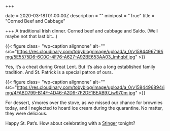 +++

date = 2020-03-18T01:00:00Z
description = ""
minipost = "True"
title = "Corned Beef and Cabbage"

+++
A traditional Irish dinner. Corned beef and cabbage and Saldo. (Well maybe not that last bit...)  
  
{{< figure class= "wp-caption alignnone" alt="" src="https://res.cloudinary.com/tobyblog/image/upload/a_0/v1584496719/img/5E5575D6-6C0C-4F76-A627-A92BE653AA03_lmhqbf.jpg" >}}

Yes, it’s a cheat during Great Lent. But it’s also a long established family tradition. And St. Patrick is a special patron of ours. 

{{< figure class= "wp-caption alignnone" alt="" src="https://res.cloudinary.com/tobyblog/image/upload/a_0/v1584496894/img/4FABD799-B14F-4D46-A2D9-7F2DE1BEAB97_iw970m.jpg" >}}

For dessert, s’mores over the stove, as we missed our chance for brownies today, and I neglected to hoard ice cream during the quarantine. No matter, they were delicious. 

Happy St. Pat’s. How about celebrating with a [Stinger](https://www.esquire.com/food-drink/drinks/recipes/a3762/stinger-drink-recipe/) tonight?